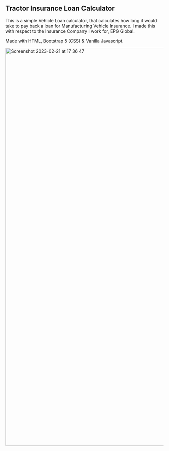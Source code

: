 ## Tractor Insurance Loan Calculator

This is a simple Vehicle Loan calculator, that calculates how long it would take to pay back a loan for Manufacturing Vehicle Insurance. I made this with respect to the Insurance Company I work for, EPG Global.

Made with HTML, Bootstrap 5 (CSS) & Vanilla Javascript.

<img width="1262" alt="Screenshot 2023-02-21 at 17 36 47" src="https://user-images.githubusercontent.com/120111293/220420967-6ba47def-2294-4d21-9a2b-2fbc2d203eae.png">
